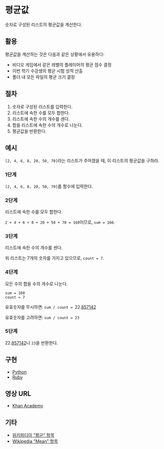 # 평균값

숫자로 구성된 리스트의 평균값을 계산한다.

## 활용

평균값을 계산하는 것은 다음과 같은 상황에서 유용하다:

- 비디오 게임에서 같은 레벨의 플레이어의 평균 점수 결정
- 이번 학기 수강생의 평균 시험 성적 산출
- 폴더 내 모든 파일의 평균 크기 결정

## 절차

1. 숫자로 구성된 리스트를 입력한다.
2. 리스트에 속한 수를 모두 합한다.
3. 리스트에 속한 수의 개수를 센다.
4. 합을 리스트에 속한 수의 개수로 나눈다.
5. 평균값을 반환한다.

## 예시

`[2, 4, 6, 8, 20, 50, 70]`라는 리스트가 주어졌을 때, 이 리스트의 평균값을 구하라.

### 1단계

`[2, 4, 6, 8, 20, 50, 70]`를 함수에 입력한다.

### 2단계

리스트에 속한 수를 모두 합한다.

`2 + 4 + 6 + 8 + 20 + 50 + 70 = 160`이므로, `sum = 160`.

### 3단계

리스트에 속한 수의 개수를 센다.

위 리스트는 7개의 숫자를 가지고 있으므로, `count = 7`.

### 4단계

모든 수의 합을 수의 개수로 나눈다.

```
sum = 160
count = 7
```

유효숫자를 무시하면: `sum / count = `22.<u>857142</u>

유효숫자를 고려하면: `sum / count = 23`

### 5단계

22.<u>857142</u>나 `23`을 반환한다.

## 구현

- [Python](https://github.com/TheAlgorithms/Python/blob/master/maths/average_mean.py)
- [Ruby](https://github.com/TheAlgorithms/Ruby/blob/master/maths/average_mean.rb)

## 영상 URL

- [Khan Academy](https://www.khanacademy.org/math/ap-statistics/summarizing-quantitative-data-ap/measuring-center-quantitative/v/mean-median-and-mode)

## 기타

- [위키피디아 "평균" 항목](https://ko.wikipedia.org/wiki/%ED%8F%89%EA%B7%A0)
- [Wikipedia "Mean" 항목](https://en.wikipedia.org/wiki/Mean)
